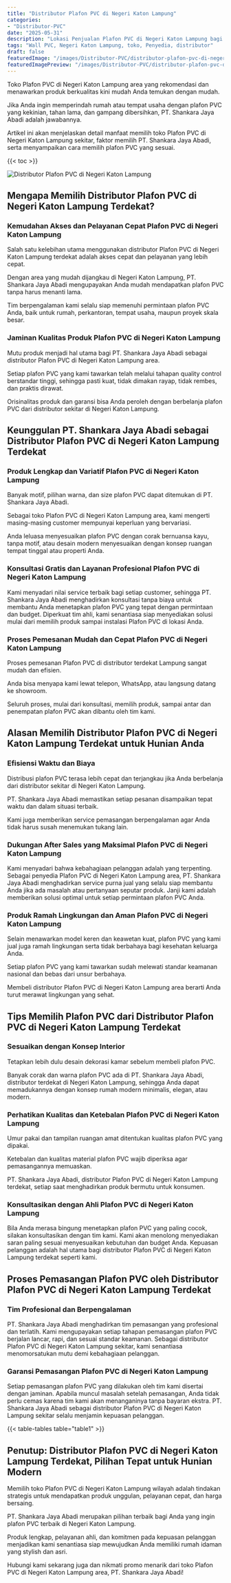 ```yaml
---
title: "Distributor Plafon PVC di Negeri Katon Lampung"
categories:
- "Distributor-PVC"
date: "2025-05-31"
description: "Lokasi Penjualan Plafon PVC di Negeri Katon Lampung bagi hunian, kantor, dan gerai. Produk terbaik, beragam motif, warna modern, beserta layanan pemasangan oleh tenaga ahli ahli dan jaminan resmi!|Layanan distribusi Plafon PVC di Negeri Katon Lampung untuk keperluan hunian, office, atau gerai, dengan material unggulan dan pemasangan oleh teknisi ahli dan garansi resmi.|Alternatif Plafon PVC di Negeri Katon Lampung yang andal bagi rumah, office, dan ritel, bersama produk berkualitas dan penempatan ditangani oleh tim profesional dan garansi resmi.|Penjualan Plafon PVC di Negeri Katon Lampung untuk tempat tinggal, office, dan gerai, dengan panel unggulan dan instalasi ditangani oleh tim berpengalaman, disertai beserta jaminan resmi.}"
tags: "Wall PVC, Negeri Katon Lampung, toko, Penyedia, distributor"
draft: false
featuredImage: "/images/Distributor-PVC/distributor-plafon-pvc-di-negeri-katon-lampung.png"
featuredImagePreview: "/images/Distributor-PVC/distributor-plafon-pvc-di-negeri-katon-lampung.png"
---
```


Toko Plafon PVC di Negeri Katon Lampung area yang rekomendasi dan menawarkan produk berkualitas kini mudah Anda temukan dengan mudah.

Jika Anda ingin memperindah rumah atau tempat usaha dengan plafon PVC yang kekinian, tahan lama, dan gampang dibersihkan, PT. Shankara Jaya Abadi adalah jawabannya.

Artikel ini akan menjelaskan detail manfaat memilih toko Plafon PVC di Negeri Katon Lampung sekitar, faktor memilih PT. Shankara Jaya Abadi, serta menyampaikan cara memilih plafon PVC yang sesuai.

{{< toc >}}

![Distributor Plafon PVC di Negeri Katon Lampung](/images/Distributor-PVC/Distributor-Plafon-PVC-di-Negeri-Katon-Lampung.png)

## Mengapa Memilih Distributor Plafon PVC di Negeri Katon Lampung Terdekat?

### Kemudahan Akses dan Pelayanan Cepat Plafon PVC di Negeri Katon Lampung

Salah satu kelebihan utama menggunakan distributor Plafon PVC di Negeri Katon Lampung terdekat adalah akses cepat dan pelayanan yang lebih cepat.

Dengan area yang mudah dijangkau di Negeri Katon Lampung, PT. Shankara Jaya Abadi mengupayakan Anda mudah mendapatkan plafon PVC tanpa harus menanti lama.

Tim berpengalaman kami selalu siap memenuhi permintaan plafon PVC Anda, baik untuk rumah, perkantoran, tempat usaha, maupun proyek skala besar.

### Jaminan Kualitas Produk Plafon PVC di Negeri Katon Lampung

Mutu produk menjadi hal utama bagi PT. Shankara Jaya Abadi sebagai distributor Plafon PVC di Negeri Katon Lampung area.

Setiap plafon PVC yang kami tawarkan telah melalui tahapan quality control berstandar tinggi, sehingga pasti kuat, tidak dimakan rayap, tidak rembes, dan praktis dirawat.

Orisinalitas produk dan garansi bisa Anda peroleh dengan berbelanja plafon PVC dari distributor sekitar di Negeri Katon Lampung.

## Keunggulan PT. Shankara Jaya Abadi sebagai Distributor Plafon PVC di Negeri Katon Lampung Terdekat

### Produk Lengkap dan Variatif Plafon PVC di Negeri Katon Lampung

Banyak motif, pilihan warna, dan size plafon PVC dapat ditemukan di PT. Shankara Jaya Abadi.

Sebagai toko Plafon PVC di Negeri Katon Lampung area, kami mengerti masing-masing customer mempunyai keperluan yang bervariasi.

Anda leluasa menyesuaikan plafon PVC dengan corak bernuansa kayu, tanpa motif, atau desain modern menyesuaikan dengan konsep ruangan tempat tinggal atau properti Anda.

### Konsultasi Gratis dan Layanan Profesional Plafon PVC di Negeri Katon Lampung

Kami menyadari nilai service terbaik bagi setiap customer, sehingga PT. Shankara Jaya Abadi menghadirkan konsultasi tanpa biaya untuk membantu Anda menetapkan plafon PVC yang tepat dengan permintaan dan budget. Diperkuat tim ahli, kami senantiasa siap menyediakan solusi mulai dari memilih produk sampai instalasi Plafon PVC di lokasi Anda.

### Proses Pemesanan Mudah dan Cepat Plafon PVC di Negeri Katon Lampung

Proses pemesanan Plafon PVC di distributor terdekat Lampung sangat mudah dan efisien.

Anda bisa menyapa kami lewat telepon, WhatsApp, atau langsung datang ke showroom.

Seluruh proses, mulai dari konsultasi, memilih produk, sampai antar dan penempatan plafon PVC akan dibantu oleh tim kami.

## Alasan Memilih Distributor Plafon PVC di Negeri Katon Lampung Terdekat untuk Hunian Anda

### Efisiensi Waktu dan Biaya

Distribusi plafon PVC terasa lebih cepat dan terjangkau jika Anda berbelanja dari distributor sekitar di Negeri Katon Lampung.

PT. Shankara Jaya Abadi memastikan setiap pesanan disampaikan tepat waktu dan dalam situasi terbaik.

Kami juga memberikan service pemasangan berpengalaman agar Anda tidak harus susah menemukan tukang lain.

### Dukungan After Sales yang Maksimal Plafon PVC di Negeri Katon Lampung

Kami menyadari bahwa kebahagiaan pelanggan adalah yang terpenting. Sebagai penyedia Plafon PVC di Negeri Katon Lampung area, PT. Shankara Jaya Abadi menghadirkan service purna jual yang selalu siap membantu Anda jika ada masalah atau pertanyaan seputar produk. Janji kami adalah memberikan solusi optimal untuk setiap permintaan plafon PVC Anda.

### Produk Ramah Lingkungan dan Aman Plafon PVC di Negeri Katon Lampung

Selain menawarkan model keren dan keawetan kuat, plafon PVC yang kami jual juga ramah lingkungan serta tidak berbahaya bagi kesehatan keluarga Anda.

Setiap plafon PVC yang kami tawarkan sudah melewati standar keamanan nasional dan bebas dari unsur berbahaya.

Membeli distributor Plafon PVC di Negeri Katon Lampung area berarti Anda turut merawat lingkungan yang sehat.

## Tips Memilih Plafon PVC dari Distributor Plafon PVC di Negeri Katon Lampung Terdekat

### Sesuaikan dengan Konsep Interior

Tetapkan lebih dulu desain dekorasi kamar sebelum membeli plafon PVC.

Banyak corak dan warna plafon PVC ada di PT. Shankara Jaya Abadi, distributor terdekat di Negeri Katon Lampung, sehingga Anda dapat memadukannya dengan konsep rumah modern minimalis, elegan, atau modern.

### Perhatikan Kualitas dan Ketebalan Plafon PVC di Negeri Katon Lampung

Umur pakai dan tampilan ruangan amat ditentukan kualitas plafon PVC yang dipakai.

Ketebalan dan kualitas material plafon PVC wajib diperiksa agar pemasangannya memuaskan.

PT. Shankara Jaya Abadi, distributor Plafon PVC di Negeri Katon Lampung terdekat, setiap saat menghadirkan produk bermutu untuk konsumen.

### Konsultasikan dengan Ahli Plafon PVC di Negeri Katon Lampung

Bila Anda merasa bingung menetapkan plafon PVC yang paling cocok, silakan konsultasikan dengan tim kami. Kami akan menolong menyediakan saran paling sesuai menyesuaikan kebutuhan dan budget Anda. Kepuasan pelanggan adalah hal utama bagi distributor Plafon PVC di Negeri Katon Lampung terdekat seperti kami.

## Proses Pemasangan Plafon PVC oleh Distributor Plafon PVC di Negeri Katon Lampung Terdekat

### Tim Profesional dan Berpengalaman

PT. Shankara Jaya Abadi menghadirkan tim pemasangan yang profesional dan terlatih. Kami mengupayakan setiap tahapan pemasangan plafon PVC berjalan lancar, rapi, dan sesuai standar keamanan. Sebagai distributor Plafon PVC di Negeri Katon Lampung sekitar, kami senantiasa menomorsatukan mutu demi kebahagiaan pelanggan.

### Garansi Pemasangan Plafon PVC di Negeri Katon Lampung

Setiap pemasangan plafon PVC yang dilakukan oleh tim kami disertai dengan jaminan. Apabila muncul masalah setelah pemasangan, Anda tidak perlu cemas karena tim kami akan menanganinya tanpa bayaran ekstra. PT. Shankara Jaya Abadi sebagai distributor Plafon PVC di Negeri Katon Lampung sekitar selalu menjamin kepuasan pelanggan.

{{< table-tables table="table1" >}}

## Penutup: Distributor Plafon PVC di Negeri Katon Lampung Terdekat, Pilihan Tepat untuk Hunian Modern

Memilih toko Plafon PVC di Negeri Katon Lampung wilayah adalah tindakan strategis untuk mendapatkan produk unggulan, pelayanan cepat, dan harga bersaing.

PT. Shankara Jaya Abadi merupakan pilihan terbaik bagi Anda yang ingin plafon PVC terbaik di Negeri Katon Lampung.

Produk lengkap, pelayanan ahli, dan komitmen pada kepuasan pelanggan menjadikan kami senantiasa siap mewujudkan Anda memiliki rumah idaman yang stylish dan asri.

Hubungi kami sekarang juga dan nikmati promo menarik dari toko Plafon PVC di Negeri Katon Lampung area, PT. Shankara Jaya Abadi!
